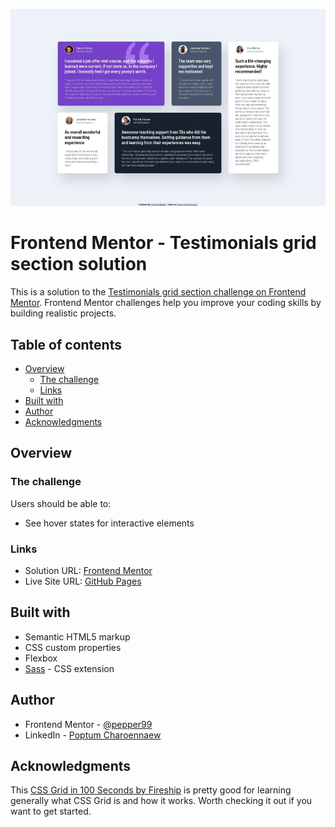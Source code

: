 ![Screenshot](./screenshot.jpg)

# Frontend Mentor - Testimonials grid section solution

This is a solution to the [Testimonials grid section challenge on Frontend Mentor](https://www.frontendmentor.io/challenges/testimonials-grid-section-Nnw6J7Un7). Frontend Mentor challenges help you improve your coding skills by building realistic projects. 

## Table of contents

- [Overview](#overview)
  - [The challenge](#the-challenge)
  - [Links](#links)
- [Built with](#built-with)
- [Author](#author)
- [Acknowledgments](#acknowledgments)

## Overview

### The challenge

Users should be able to:

- See hover states for interactive elements

### Links

- Solution URL: [Frontend Mentor](https://www.frontendmentor.io/solutions/sass-grid-CIieqvIL6)
- Live Site URL: [GitHub Pages](https://pepper99.github.io/testimonials-grid-section/index.html)

## Built with

- Semantic HTML5 markup
- CSS custom properties
- Flexbox
- [Sass](https://sass-lang.com/) - CSS extension

## Author

<!-- - Website - [Add your name here](https://www.your-site.com) -->
- Frontend Mentor - [@pepper99](https://www.frontendmentor.io/profile/pepper99)
- LinkedIn - [Poptum Charoennaew](https://www.linkedin.com/in/poptum-cnaew)

## Acknowledgments

This [CSS Grid in 100 Seconds by Fireship](https://www.youtube.com/watch?v=Zz6eOVaaelI) is pretty good for learning generally what CSS Grid is and how it works. Worth checking it out if you want to get started.